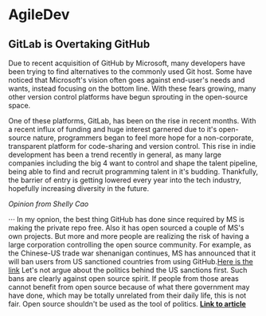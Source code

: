 # AgileDev

## GitLab is Overtaking GitHub

Due to recent acquisition of GitHub by Microsoft, many developers have been trying to find alternatives to the commonly used Git host. Some have noticed that Microsoft's vision often goes against end-user's needs and wants, instead focusing on the bottom line. With these fears growing, many other version control platforms have begun sprouting in the open-source space.

One of these platforms, GitLab, has been on the rise in recent months. With a recent influx of funding and huge interest garnered due to it's open-source nature, programmers began to feel more hope for a non-corporate, transparent platform for code-sharing and version control. This rise in indie development has been a trend recently in general, as many large companies including the big 4 want to control and shape the talent pipeline, being able to find and recruit programming talent in it's budding. Thankfully, the barrier of entry is getting lowered every year into the tech industry, hopefully increasing diversity in the future.


 *Opinion from Shelly Cao*

⋅⋅⋅ In my opnion, the best thing GitHub has done since required by MS is making the private repo free. Also it has open sourced a couple of MS's own projects. But more and more people are realizing the risk of having a large corporation controlling the open source community. For example, as the Chinese-US trade war shenanigan continues, MS has announced that it will ban users from US sanctioned countries from using GitHub.[Here is the link](https://www.theinquirer.net/inquirer/news/3079700/github-starts-users-iran-north-korea-syria) Let's not argue about the politics behind the US sanctions first. Such bans are clearly against open source spirit. If people from those areas cannot benefit from open source because of what there government may have done, which may be totally unrelated from their daily life, this is not fair. Open source shouldn't be used as the tool of politics.
**[Link to article](https://towardsdatascience.com/gitlab-is-overtaking-github-a0bbb0a8d926)**
